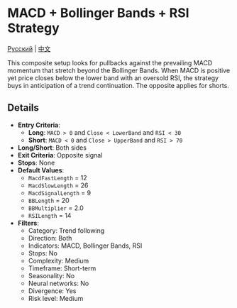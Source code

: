 # MACD + Bollinger Bands + RSI Strategy
[Русский](README_ru.md) | [中文](README_cn.md)

This composite setup looks for pullbacks against the prevailing MACD momentum that stretch beyond the Bollinger Bands. When MACD is positive yet price closes below the lower band with an oversold RSI, the strategy buys in anticipation of a trend continuation. The opposite applies for shorts.

## Details

- **Entry Criteria**:
  - **Long**: `MACD > 0` and `Close < LowerBand` and `RSI < 30`
  - **Short**: `MACD < 0` and `Close > UpperBand` and `RSI > 70`
- **Long/Short**: Both sides
- **Exit Criteria**: Opposite signal
- **Stops**: None
- **Default Values**:
  - `MacdFastLength` = 12
  - `MacdSlowLength` = 26
  - `MacdSignalLength` = 9
  - `BBLength` = 20
  - `BBMultiplier` = 2.0
  - `RSILength` = 14
- **Filters**:
  - Category: Trend following
  - Direction: Both
  - Indicators: MACD, Bollinger Bands, RSI
  - Stops: No
  - Complexity: Medium
  - Timeframe: Short-term
  - Seasonality: No
  - Neural networks: No
  - Divergence: Yes
  - Risk level: Medium
